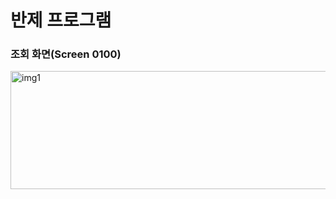 # 반제 프로그램

### 조회 화면(Screen 0100)
<img width="753" height="189" alt="img1" src="https://github.com/user-attachments/assets/04b48534-b448-4c80-b0b7-13ea7e0fd2e4" />
